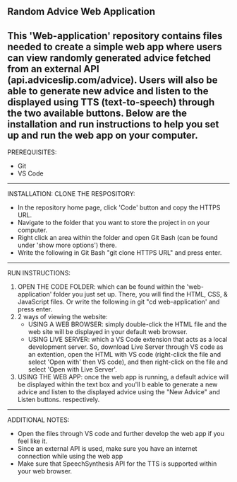  Random Advice Web Application
----------------------------------------------------------------------------------------------------------
This 'Web-application' repository contains files needed to create a simple web app where users can view randomly generated advice fetched from an external API (api.adviceslip.com/advice). Users will also be able to generate new advice and listen to the displayed using TTS (text-to-speech) through the two available buttons. Below are the installation and run instructions to help you set up and run the web app on your computer.
----------------------------------------------------------------------------------------------------------
PREREQUISITES:
* Git
* VS Code
----------------------------------------------------------------------------------------------------------
INSTALLATION:
CLONE THE RESPOSITORY: 
* In the repository home page, click 'Code' button and copy the HTTPS URL.
* Navigate to the folder that you want to store the project in on your computer.
* Right click an area within the folder and open Git Bash (can be found under 'show more options') there.
* Write the following in Git Bash "git clone HTTPS URL" and press enter.
---------------------------------------------------------------------------------------------------------
RUN INSTRUCTIONS:
1) OPEN THE CODE FOLDER: which can be found within the 'web-application' folder you just set up. There, you will find the HTML, CSS, & JavaScript files. Or write the following in git "cd web-application' and press enter.
2) 2 ways of viewing the website:
   * USING A WEB BROWSER: simply double-click the HTML file and the web site will be displayed in your default web browser.
   * USING LIVE SERVER: which a VS Code extension that acts as a local development server. So, download Live Server through VS code as an extention, open the HTML with VS code (right-click the file and select 'Open with' then VS code), and then right-click on the  file and select 'Open with Live Server'.
3) USING THE WEB APP: once the web app is running, a default advice will be displayed within the text box and you'll b eable to generate a new advice and listen to the displayed advice using the "New Advice" and Listen buttons. respectively.
-----------------------------------------------------------------------------------------------------------
ADDITIONAL NOTES:
* Open the files through VS code and further develop the web app if you feel like it.
* Since an external API is used, make sure you have an internet connection while using the web app
* Make sure that SpeechSynthesis API for the TTS is supported within your web browser.


